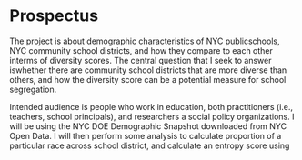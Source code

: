 # Prospectus 

The project is about demographic characteristics of NYC publicschools, NYC community school districts, and how they compare to each other interms of diversity scores. The central question that I seek to answer iswhether there are community school districts that are more diverse than others, and how the diversity score can be a potential measure for school segregation.

Intended audience is people who work in education, both practitioners (i.e., teachers, school principals), and researchers a social policy organizations. I will be using the NYC DOE Demographic Snapshot downloaded from NYC Open Data. I will then perform some analysis to calculate proportion of a particular race across school district, and calculate an entropy score using
